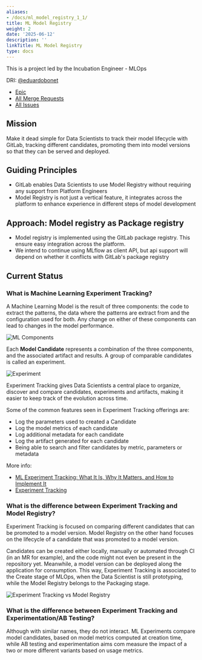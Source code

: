 ```yaml
---
aliases:
- /docs/ml_model_registry_1_1/
title: ML Model Registry
weight: 2
date: '2025-06-12'
description: ''
linkTitle: ML Model Registry
type: docs
---
```


This is a project led by the Incubation Engineer - MLOps

DRI: [@eduardobonet](https://gitlab.com/eduardobonet)

- [Epic](https://gitlab.com/groups/gitlab-org/-/epics/9423)
- [All Merge Requests](https://gitlab.com/gitlab-org/gitlab/-/merge_requests?scope=all&state=opened&label_name[]=Model%20Registry)
- [All Issues](https://gitlab.com/gitlab-org/gitlab/-/issues/?label_name%5B%5D=Model%20Registry)

## Mission

Make it dead simple for Data Scientists to track their model lifecycle with GitLab, tracking different candidates,
promoting them into model versions so that they can be served and deployed.

## Guiding Principles

- GitLab enables Data Scientists to use Model Registry without requiring any support from Platform Engineers
- Model Registry is not just a vertical feature, it integrates across the platform to enhance experience in different steps of model development

## Approach: Model registry as Package registry

- Model registry is implemented using the GitLab package registry. This ensure easy integration across the platform.
- We intend to continue using MLflow as client API, but api support will depend on whether it conflicts with GitLab's package registry

## Current Status

### What is Machine Learning Experiment Tracking?

A Machine Learning Model is the result of three components: the code to extract the patterns, the data where the patterns are
extract from and the configuration used for both. Any change on either of these components can lead to changes in the model
performance.

![ML Components](img/ml_components.png)

Each **Model Candidate** represents a combination of the three components, and the associated artifact and results. A group
of comparable candidates is called an experiment.

![Experiment](img/experiment.png)

Experiment Tracking gives Data Scientists a central place to organize, discover and compare candidates, experiments
and artifacts, making it easier to keep track of the evolution across time.

Some of the common features seen in Experiment Tracking offerings are:

- Log the parameters used to created a Candidate
- Log the model metrics of each candidate
- Log additional metadata for each candidate
- Log the artifact generated for each candidate
- Being able to search and filter candidates by metric, parameters or metadata

More info:

- [ML Experiment Tracking: What It Is, Why It Matters, and How to Implement It](https://neptune.ai/blog/ml-experiment-tracking)
- [Experiment Tracking](https://madewithml.com/courses/mlops/experiment-tracking/)

### What is the difference between Experiment Tracking and Model Registry?

Experiment Tracking is focused on comparing different candidates that can be promoted to a model version. Model Registry
on the other hand focuses on the lifecycle of a candidate that was promoted to a model version.

Candidates can be created either locally, manually or automated through CI (in an MR for example),
and the code might not even be present in the repository yet. Meanwhile, a model version can be deployed along the application for consumption.
This way, Experiment Tracking is associated to the Create stage of MLOps, when the Data Scientist is still prototyping,
while the Model Registry belongs to the Packaging stage.

![Experiment Tracking vs Model Registry](img/exptracking_vs_model_registry.png)

### What is the difference between Experiment Tracking and Experimentation/AB Testing?

Although with similar names, they do not interact. ML Experiments compare model candidates, based on model metrics computed at
creation time, while AB testing and experimentation aims com measure the impact of a two or more different variants based on usage
metrics.
